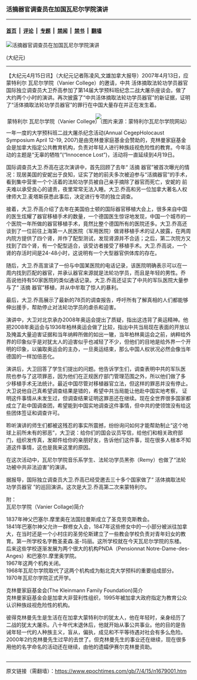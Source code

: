 ### 活摘器官调查员在加国瓦尼尔学院演讲

---

#### [首页](../../../..?n1679001) &nbsp;|&nbsp; [评论](../../../../../epoch-comment?n1679001) &nbsp;|&nbsp; [专题](../../../../../epoch-special?n1679001) &nbsp;|&nbsp; [禁闻](../../../../../epoch-news?n1679001) &nbsp;|&nbsp; [禁书](../../../../../books?n1679001) &nbsp;|&nbsp; [翻墙](https://github.com/gfw-breaker/nogfw/blob/master/README.md?n1679001)


<div><img alt="活摘器官调查员在加国瓦尼尔学院演讲" class="attachment-djy_600_400 size-djy_600_400 wp-post-image" src="https://i.epochtimes.com/assets/uploads/2007/04/704142055581796.jpg"/>
<div class="caption">
 <p>
  (大纪元)
 </p>
</div></div><hr/><div class="post_content" id="artbody" itemprop="articleBody">
 <!-- article content begin -->
 <p>
  【大纪元4月15日讯】（大纪元记者陈凌风,文雄加拿大报导）2007年4月13日，应
  <ok href="https://www.epochtimes.com/gb/tag/%E8%92%99%E7%89%B9%E5%88%A9%E5%B0%94.html">
   蒙特利尔
  </ok>
  瓦尼尔学院（Vanier College）的邀请，中共
  <ok href="https://www.epochtimes.com/gb/tag/%E6%B4%BB%E4%BD%93%E6%91%98%E5%8F%96%E6%B3%95%E8%BD%AE%E5%8A%9F%E5%AD%A6%E5%91%98%E5%99%A8%E5%AE%98.html">
   活体摘取法轮功学员器官
  </ok>
  国际独立调查员大卫乔高参加了第14届大学预科班纪念二战大屠杀座谈会。做了大约两个小时的演讲。再次披露了“中共活体摘取法轮功学员器官”的新证据，证明了“活体摘取法轮功学员器官”的罪行在中国大量存在并正在发生着。
 </p>
 <div style="line-height:90%;text-align:center">
  <ok href="/i6/704142102041796.jpg">
   <img src="/i6/704142102041796--ss.jpg"/>
  </ok>
  <br/>
  <span class="bn12">
   <ok href="https://www.epochtimes.com/gb/tag/%E8%92%99%E7%89%B9%E5%88%A9%E5%B0%94.html">
    蒙特利尔
   </ok>
   瓦尼尔学院（Vanier College）（图片来源：蒙特利尔瓦尼尔学院网站）
  </span>
 </div>
 <p>
  一年一度的大学预科班二战大屠杀纪念活动(Annual CegepHolocaust Symposium April 12-19, 2007)是由克林曼家庭基金会赞助的，克林曼家庭基金会是加拿大指定公共教育机构，负责对年轻人进行种族歧视危险性的教育。今年活动的主题是“无辜的牺牲”(“Innocence Lost”)，活动将一直延续到4月19日。
 </p>
 <p>
  国际调查员大卫.乔高在这次演讲中，首先回顾了去年“
  <ok href="https://www.epochtimes.com/gb/tag/%E6%B4%BB%E6%91%98.html">
   活摘
  </ok>
  器官”被首次曝光的情 况：现居美国的安妮出于良知，证实了她的前夫多次被迫参与“活摘器官”的手术，看到集中营里一个个活着的法轮功学员被自己亲手摘除了器官而死亡，安妮的 前夫难以承受良心的谴责，夜里常常无法入睡。大卫.乔高和另一位加拿大著名人权律师大卫.麦塔斯获悉此事后，决定进行专项的独立调查。
 </p>
 <p>
  接着，大卫.乔高介绍了去年在美国伯士顿的国际器官移植大会上，很多来自中国 的医生炫耀了器官移植手术的数量，一个德国医生惊讶地发现，中国一个城市的一个医院一年所做的器官移植手术，竟然比整个德国所有的医院还多。大卫.乔高还谈到了一位前往上海第一人民医院（军用医院）做肾移植手术的证人披露，在两周内院方提供了四个肾，并作了配型测试，发现肾源并不合适；之后，第二次院方又找到了四个肾，有一个配型适合，该受访者接受了移植手术。大卫.乔高说，一个肾的存活时间是24-48小时，这说明有一个大型器官供体库的存在。
 </p>
 <p>
  随后，大卫.乔高宣读了一份与中国某医院的电话记录，该医院明确表示可以在一 周内找到匹配的器官，并承认器官来源就是法轮功学员，而且是年轻的男性。乔 高说他持有50家医院的类似通话记录。大卫.乔高还证实了中共的军队医院大量参与了“
  <ok href="https://www.epochtimes.com/gb/tag/%E6%B4%BB%E6%91%98.html">
   活摘
  </ok>
  器官”移植，并从中牟取了惊人的暴利。
 </p>
 <p>
  最后，大卫.乔高展示了最新的78页的调查报告，呼吁所有了解真相的人们都能够伸出援手，帮助停止对法轮功学员的虐杀和迫害。
 </p>
 <p>
  演讲中，大卫对北京承办2008年奥运会提出了质疑，指出这违背了奥运精神。他 把2008年奥运会与1936年柏林奥运会做了比较，指出中共当局现在表面的开放以及掩盖大量迫害证据和当年纳粹所做的如出一辙，当年柏林奥运会之前，纳粹给外界的印象似乎是对犹太人的迫害似乎也减轻了不少，但他们的目地是给外界一个开明的印象，以骗取奥运会的主办，一旦奥运结束，那么中国人权状况必然会像当年德国的一样加倍恶化。
 </p>
 <p>
  演讲后，大卫回答了学生们提出的问题。他告诉学生们，调查表明中共的军队医 院也参与了这项罪恶，因为他们在正规医疗部门管理范围之外，所以他们做了多 少移植手术无法统计。最近中国尽管对移植器官立法，但这样的罪恶并没有停止。大卫说他自己真希望调查结果是错的，希望中共当局能让他赴中国实地考察， 证明这件事情从未发生过，但调查结果证明这罪恶还在继续。现在全世界很多国家都成立了赴中国调查团，希望能到中国实地调查这件事情，但中共的使领馆没有给这些团体签证和调查许可。
 </p>
 <p>
  聆听演讲的师生们都被这残忍的事实所震撼，纷纷询问如何才能帮助制止“这个地球上前所未有的邪恶”，大卫说：给你们的国会议员写信，给他们和相关政府部门，组织发传真，发邮件给你的亲朋好友，告诉他们这件事，现在很多人根本不知道这件事情，这也是我来这里的原因。
 </p>
 <p>
  在这次活动中，瓦尼尔学院音乐系学生、法轮功学员黑弥（Remy）也做了“法轮功被中共非法迫害”的演讲。
 </p>
 <p>
  据报导，国际独立调查员大卫.乔高已经受邀去三十多个国家做了“
  <ok href="https://www.epochtimes.com/gb/tag/%E6%B4%BB%E4%BD%93%E6%91%98%E5%8F%96%E6%B3%95%E8%BD%AE%E5%8A%9F%E5%AD%A6%E5%91%98%E5%99%A8%E5%AE%98.html">
   活体摘取法轮功学员器官
  </ok>
  ”的巡回演讲。这次是大卫.乔高第二次来蒙特利尔。
 </p>
 <p>
  附：
  <br/>
  瓦尼尔学院（Vanier Collage)简介
 </p>
 <p>
  1837年神父巴塞尔.摩里奥在法国拉曼斯成立了圣克劳克斯教会。
  <br/>
  1841年巴塞尔神父允许一群修女入会，1847年这些修女中的一小部分被派往加拿大，在当时还是一个小村庄的圣劳伦斯建立了一些教会学校负责对青年妇女的教育。第一所学校名字教圣麦森.圣-玛丽。这所学校就在今天瓦尼尔学院的东楼。
  <br/>
  后来这些学校逐渐发展为两个很大的机构PNDA（Pensionnat Notre-Dame-des- Anges）和巴塞尔.摩里奥学院。
  <br/>
  1967年这两个机构关闭。
  <br/>
  1968年瓦尼尔学院取代了这两个机构成为魁北克大学预科的重要组成部分。
  <br/>
  1970年瓦尼尔学院正式开学。
 </p>
 <p>
  克林曼家庭基金会(The Kleinmann Family Foundation)简介
  <br/>
  克林曼家庭基金会是加拿大非营利性组织，1995年被加拿大政府指定为教育公众认识种族歧视危险性的机构。
 </p>
 <p>
  彼得克林曼先生是生活在在加拿大蒙特利尔的犹太人，他在年轻时，亲身经历了 二战的犹太大屠杀。八十年代末退休后，他就开始从事公共事业。他的目的是告 诫年轻一代的人种族主义，盲从，偏执，成见和不平等待遇对社会有多么危险。 2000年2约克林曼先生过早的去世了。但克林曼先生的事业还在继续，现在很多用他的名字命名的活动还在继续，由他的遗孀伊赛尔克林曼资助。
  <br/>
  <font color="#ffffff">
   (http://www.dajiyuan.com)
  </font>
 </p>
 <!-- article content end -->
 <div id="below_article_ad">
 </div>
</div>


---

原文链接（需翻墙）：https://www.epochtimes.com/gb/7/4/15/n1679001.htm